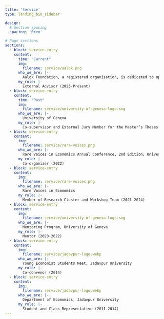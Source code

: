 ```yaml
---
title: 'Service'
type: landing_bio_sidebar

design:
  # Section spacing
  spacing: '0rem'

# Page sections
sections:
  - block: service-entry
    content:
      time: "Current"
      img: 
        filename: service/aalok.png
      who_we_are: |-
        Aalok Foundation, a registered organisation, is dedicated to uplifting underprivileged communities, particularly focusing on children, women, and families residing in marginalized and underserved areas, especially Kolkata’s slum and overbridges.
      my_role: |-
        External Advisor (2023-Present)
  - block: service-entry
    content:
      time: "Past"
      img:
        filename: service/university-of-geneva-logo.svg
      who_we_are: |-
        University of Geneva
      my_role: |-
        Co‑supervisor and External Jury Member for the Master’s Theses of Two Students (2022-2023)
  - block: service-entry
    content:
      img:
        filename: service/rare-voices.png
      who_we_are: |-
        Rare Voices in Economics Annual Conference, 2nd Edition, University of Geneva
      my_role: |-
        Co-organizer (2022)
  - block: service-entry
    content:
      img:
        filename: service/rare-voices.png
      who_we_are: |-
        Rare Voices in Economics
      my_role: |-
        Member of Research Cluster and Workshop Team (2021-2024)
  - block: service-entry
    content:
      img:
        filename: service/university-of-geneva-logo.svg
      who_we_are: |-
        Mentoring Program, University of Geneva
      my_role: |-
        Mentor (2020-2022)
  - block: service-entry
    content:
      img:
        filename: service/jadavpur-logo.webp
      who_we_are: |-
        Young Economist Students Meet, Jadavpur University
      my_role: |-
        Co-convenor (2014)
  - block: service-entry
    content:
      img:
        filename: service/jadavpur-logo.webp
      who_we_are: |-
        Department of Economics, Jadavpur University
      my_role: |-
        Student and Class Representative (2011-2014)
---
```

